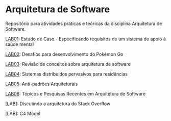 # Arquitetura de Software

Repositório para atividades práticas e teóricas da disciplina Arquitetura de Software.

[LAB01](labs/lab-mentcare.md): Estudo de Caso - Especificando requisitos de um sistema de apoio à saúde mental

[LAB02](labs/lab-pokemon-go-arquitetura.md): Desafios para desenvolvimento do Pokémon Go

[LAB03](labs/lab-revisao-conceitos-arquitetura.md): Revisão de conceitos sobre arquitetura de software

[LAB04](labs/lab-sistemas-pervasivos-home-systems.md): Sistemas distribuídos pervasivos para residências

[LAB05](labs/lab-anti-padroes.md): Anti-padrões Arquiteturais 

[LAB06](labs/lab-seminarios.md): Tópicos e Pesquisas Recentes em Arquitetura de Software

[LAB]: Discutindo a arquitetura do Stack Overflow

[LAB]: C4 Model


